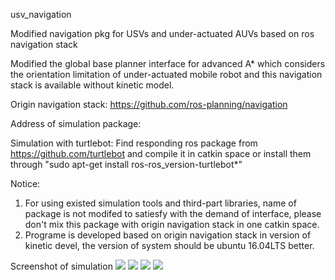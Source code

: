 usv_navigation

Modified navigation pkg for USVs and under-actuated AUVs based on ros navigation stack

Modified the global base planner interface for advanced A* which considers the orientation limitation of under-actuated mobile robot and this navigation stack is available without kinetic model.

Origin navigation stack: https://github.com/ros-planning/navigation

Address of simulation package: 

Simulation with turtlebot: 
Find responding ros package from https://github.com/turtlebot and compile it in catkin space or install them through "sudo apt-get install ros-ros_version-turtlebot*"

Notice: 
1. For using existed simulation tools and third-part libraries, name of package is not modifed to satiesfy with the demand of interface, 
please don't mix this package with origin navigation stack in one catkin space.
2. Programe is developed based on origin navigation stack in version of kinetic devel, the version of system should be ubuntu 16.04LTS better.

Screenshot of simulation 
![](https://github.com/wangzhao9562/usv_navigation/blob/master/assets/screenshot_for_nav_pub.png)
![](https://github.com/wangzhao9562/usv_navigation/blob/master/assets/screenshot_for_nav_pub_02.png)
![](https://github.com/wangzhao9562/usv_navigation/blob/master/assets/screenshot_for_nav_pub_03.png)
![](https://github.com/wangzhao9562/usv_navigation/blob/master/assets/screenshot_for_nav_pub_04.png)